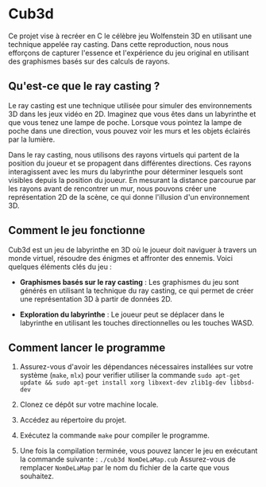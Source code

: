 # Cub3d

Ce projet vise à recréer en C le célèbre jeu Wolfenstein 3D en utilisant une technique appelée ray casting. Dans cette reproduction, nous nous efforçons de capturer l'essence et l'expérience du jeu original en utilisant des graphismes basés sur des calculs de rayons.

## Qu'est-ce que le ray casting ?

Le ray casting est une technique utilisée pour simuler des environnements 3D dans les jeux vidéo en 2D. Imaginez que vous êtes dans un labyrinthe et que vous tenez une lampe de poche. Lorsque vous pointez la lampe de poche dans une direction, vous pouvez voir les murs et les objets éclairés par la lumière.

Dans le ray casting, nous utilisons des rayons virtuels qui partent de la position du joueur et se propagent dans différentes directions. Ces rayons interagissent avec les murs du labyrinthe pour déterminer lesquels sont visibles depuis la position du joueur. En mesurant la distance parcourue par les rayons avant de rencontrer un mur, nous pouvons créer une représentation 2D de la scène, ce qui donne l'illusion d'un environnement 3D.

## Comment le jeu fonctionne

Cub3d est un jeu de labyrinthe en 3D où le joueur doit naviguer à travers un monde virtuel, résoudre des énigmes et affronter des ennemis. Voici quelques éléments clés du jeu :

- **Graphismes basés sur le ray casting** : Les graphismes du jeu sont générés en utilisant la technique du ray casting, ce qui permet de créer une représentation 3D à partir de données 2D.

- **Exploration du labyrinthe** : Le joueur peut se déplacer dans le labyrinthe en utilisant les touches directionnelles ou les touches WASD.

## Comment lancer le programme

1. Assurez-vous d'avoir les dépendances nécessaires installées sur votre système (`make`, `mlx`)
pour verifier utiliser la commande  `sudo apt-get update && sudo apt-get install xorg libxext-dev zlib1g-dev libbsd-dev`

3. Clonez ce dépôt sur votre machine locale.

4. Accédez au répertoire du projet.

5. Exécutez la commande `make` pour compiler le programme.

6. Une fois la compilation terminée, vous pouvez lancer le jeu en exécutant la commande suivante : `./cub3d NomDeLaMap.cub` 
Assurez-vous de remplacer `NomDeLaMap` par le nom du fichier de la carte que vous souhaitez.

